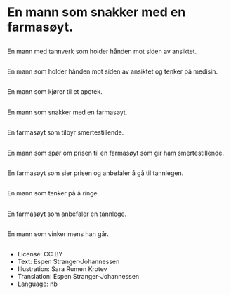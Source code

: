 # En mann som snakker med en farmasøyt.

##
En mann med tannverk som holder hånden mot siden av ansiktet.

##
En mann som holder hånden mot siden av ansiktet og tenker på medisin.

##
En mann som kjører til et apotek.

##
En mann som snakker med en farmasøyt.

##
En farmasøyt som tilbyr smertestillende.

##
En mann som spør om prisen til en farmasøyt som gir ham smertestillende.

##
En farmasøyt som sier prisen og anbefaler å gå til tannlegen.

##
En mann som tenker på å ringe.

##
En farmasøyt som anbefaler en tannlege.

##
En mann som vinker mens han går.

##
* License: CC BY
* Text: Espen Stranger-Johannessen
* Illustration: Sara Rumen Krotev
* Translation: Espen Stranger-Johannessen
* Language: nb
